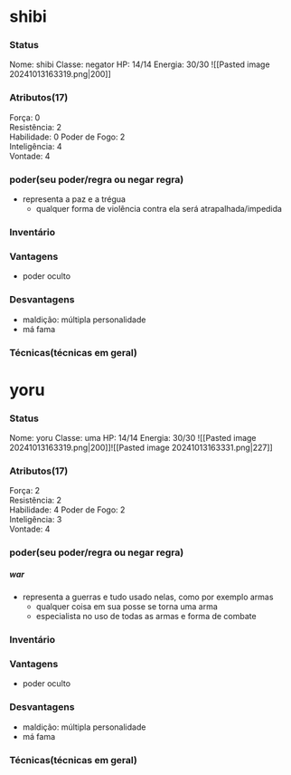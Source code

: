 # shibi
### Status
Nome: shibi
Classe: negator
HP: 14/14
Energia: 30/30 
![[Pasted image 20241013163319.png|200]]
### Atributos(17) 
Força: 0   
Resistência: 2    
Habilidade: 0
Poder de Fogo: 2  
Inteligência: 4  
Vontade: 4  
### poder(seu poder/regra ou negar regra)
- representa a paz e a trégua
	- qualquer forma de violência contra ela será atrapalhada/impedida
### Inventário  


### Vantagens
- poder oculto

### Desvantagens 
- maldição: múltipla personalidade
- má fama

### Técnicas(técnicas em geral)


# yoru



### Status
Nome: yoru
Classe: uma
HP: 14/14
Energia: 30/30 
![[Pasted image 20241013163319.png|200]]![[Pasted image 20241013163331.png|227]]
### Atributos(17) 
Força: 2   
Resistência: 2    
Habilidade: 4
Poder de Fogo: 2  
Inteligência: 3  
Vontade: 4  

### poder(seu poder/regra ou negar regra)
##### war
- representa a guerras e tudo usado nelas, como por exemplo armas
	- qualquer coisa em sua posse se torna uma arma
	- especialista no uso de todas as armas e forma de combate

### Inventário  


### Vantagens
- poder oculto

### Desvantagens 
- maldição: múltipla personalidade
- má fama

### Técnicas(técnicas em geral)